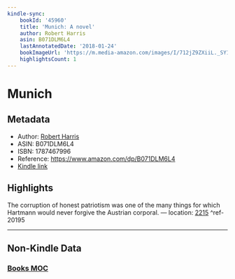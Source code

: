 ```yaml
---
kindle-sync:
    bookId: '45960'
    title: 'Munich: A novel'
    author: Robert Harris
    asin: B071DLM6L4
    lastAnnotatedDate: '2018-01-24'
    bookImageUrl: 'https://m.media-amazon.com/images/I/712jZ9ZXiiL._SY160.jpg'
    highlightsCount: 1
---
```


# Munich

## Metadata

-   Author: [Robert Harris](https://www.amazon.comundefined)
-   ASIN: B071DLM6L4
-   ISBN: 1787467996
-   Reference: https://www.amazon.com/dp/B071DLM6L4
-   [Kindle link](kindle://book?action=open&asin=B071DLM6L4)

## Highlights

The corruption of honest patriotism was one of the many things for which Hartmann would never forgive the Austrian corporal. — location: [2215](kindle://book?action=open&asin=B071DLM6L4&location=2215) ^ref-20195

---

## Non-Kindle Data

### [Books MOC](Books%20MOC.md)

